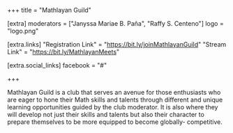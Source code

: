 +++
title = "Mathlayan Guild"

[extra]
moderators = ["Janyssa Mariae B. Paña", "Raffy S. Centeno"]
logo = "logo.png"

[extra.links]
"Registration Link" = "https://bit.ly/joinMathlayanGuild"
"Stream Link" = "https://bit.ly/MathlayanMeets"

[extra.social_links]
facebook = "#"

+++

Mathlayan Guild is a club that serves an avenue for those enthusiasts who are eager to hone their Math skills and talents through different and unique learning opportunities guided by the club moderator. It is also where they will develop not just their skills and talents but also their character to prepare themselves to be more equipped to become globally- competitive.